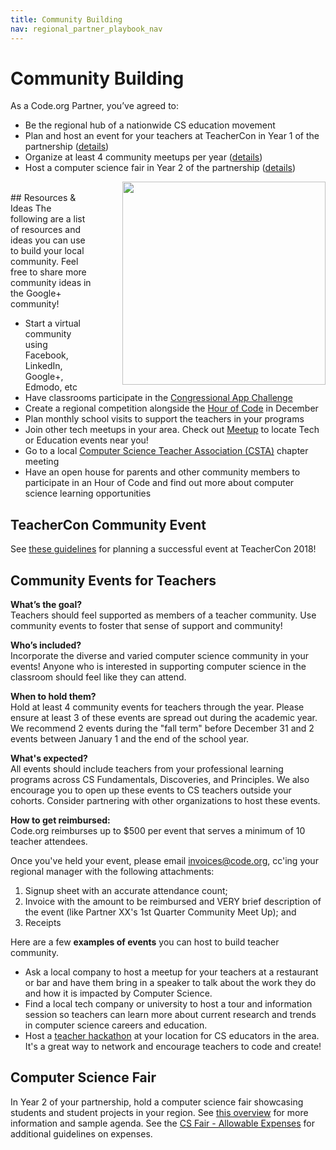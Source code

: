 ```yaml
---
title: Community Building
nav: regional_partner_playbook_nav
---
```

<meta name="robots" content="noindex">
<a id="top"></a>

# Community Building

As a Code.org Partner, you’ve agreed to:

- Be the regional hub of a nationwide CS education movement
- Plan and host an event for your teachers at TeacherCon in Year 1 of the partnership ([details](#teachercon))
- Organize at least 4 community meetups per year ([details](#comm))
- Host a computer science fair in Year 2 of the partnership ([details](#csfair))


<img style="float: right; margin-left: 50px; width: 325px" src="/images/plpcshub.jpg"/>



<br/>
## Resources & Ideas
The following are a list of resources and ideas you can use to build your local community. Feel free to share more community ideas in the Google+ community!

- Start a virtual community using Facebook, LinkedIn, Google+, Edmodo, etc
- Have classrooms participate in the [Congressional App Challenge](http://www.congressionalappchallenge.us/compete-2016/)
- Create a regional competition alongside the [Hour of Code](https://hourofcode.com/us) in December
- Plan monthly school visits to support the teachers in your programs
- Join other tech meetups in your area. Check out [Meetup](http://www.meetup.com/) to locate Tech or Education events near you!
- Go to a local [Computer Science Teacher Association (CSTA)](https://csta.acm.org/) chapter meeting
- Have an open house for parents and other community members to participate in an Hour of Code and find out more about computer science learning opportunities

<a name="teachercon"></a>
## TeacherCon Community Event
See <a href="https://docs.google.com/document/d/1EZW13Z4LU60emIEsoygIo5y4eqqf_QzoaiiukOTGhLU/edit" target=_blank>these guidelines</a> for planning a successful event at TeacherCon 2018!

<a name="comm"></a>
## Community Events for Teachers
**What’s the goal?**<br/>
Teachers should feel supported as members of a teacher community. Use community events to foster that sense of support and community!

**Who’s included?**<br/>
Incorporate the diverse and varied computer science community in your events! Anyone who is interested in supporting computer science in the classroom should feel like they can attend.

**When to hold them?**<br/>
Hold at least 4 community events for teachers through the year.  Please ensure at least 3 of these events are spread out during the academic year.  We recommend 2 events during the "fall term" before December 31 and 2 events between January 1 and the end of the school year. 

**What's expected?**<br/>
All events should include teachers from your professional learning programs across CS Fundamentals, Discoveries, and Principles.  We also encourage you to open up these events to CS teachers outside your cohorts. Consider partnering with other organizations to host these events.

**How to get reimbursed:**<br/>
Code.org reimburses up to $500 per event that serves a minimum of 10 teacher attendees.  <br/>

Once you've held your event, please email invoices@code.org, cc'ing your regional manager with the following attachments: <br/>
1) Signup sheet with an accurate attendance count; <br/>
2) Invoice with the amount to be reimbursed and VERY brief description of the event (like Partner XX's 1st Quarter Community Meet Up); and <br/>
3) Receipts <br/>

Here are a few **examples of events** you can host to build teacher community.

- Ask a local company to host a meetup for your teachers at a restaurant or bar and have them bring in a speaker to talk about the work they do and how it is impacted by Computer Science.
- Find a local tech company or university to host a tour and information session so teachers can learn more about current research and trends in computer science careers and education.
- Host a [teacher hackathon](https://edtechhandbook.com/case-studies/remixed-how-to-host-an-education-hackathon/) at your location for CS educators in the area. It's a great way to network and encourage teachers to code and create!

<a name="csfair"></a>
## Computer Science Fair
In Year 2 of your partnership, hold a computer science fair showcasing students and student projects in your region.  See [this overview](https://docs.google.com/document/d/1zdolbbIN8hQzfdivqHWTzNR-WdYQ8U3U19UTpYb20Wk/edit?ts=59c53f15) for more information and sample agenda. See the [CS Fair - Allowable Expenses](https://docs.google.com/document/d/1YXIUGohlNNZKiGjHcywuyBV9e_c3UDE6CcgAfShOWuI/edit?ts=59ef9992) for additional guidelines on expenses.
